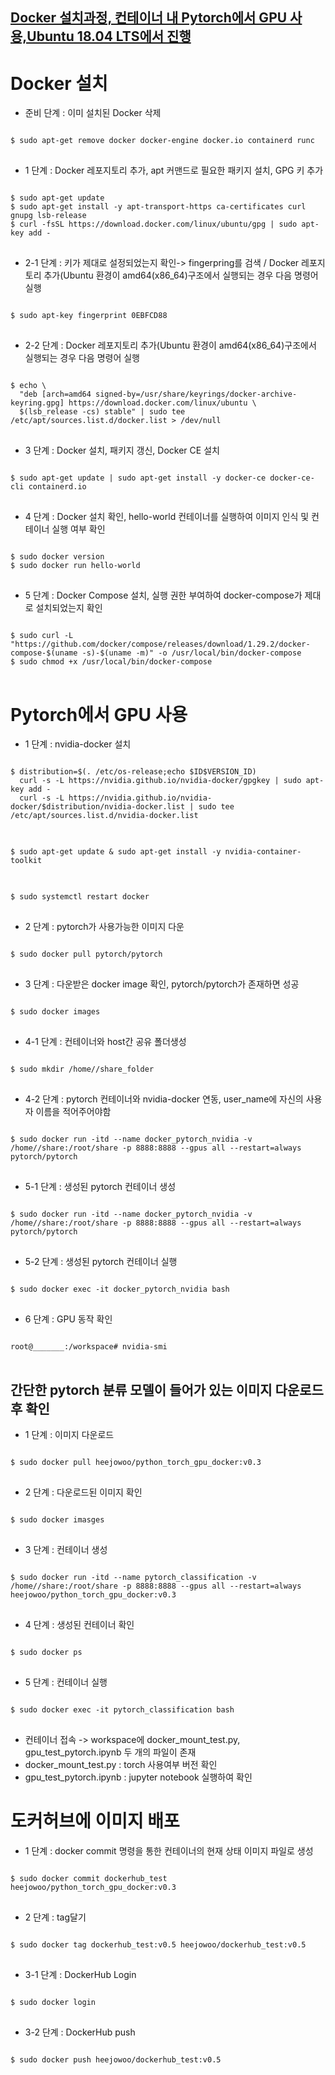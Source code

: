 [Docker 설치과정, 컨테이너 내 Pytorch에서 GPU 사용,Ubuntu 18.04 LTS에서 진행](https://docs.docker.com/engine/install/ubuntu/#install-from-a-package)
--------------------------------------------------------------------------
# Docker 설치

* 준비 단계 : 이미 설치된 Docker 삭제
<pre>
<code>
$ sudo apt-get remove docker docker-engine docker.io containerd runc
</code>
</pre>

* 1 단계 : Docker 레포지토리 추가, apt 커맨드로 필요한 패키지 설치, GPG 키 추가
<pre>
<code>
$ sudo apt-get update
$ sudo apt-get install -y apt-transport-https ca-certificates curl gnupg lsb-release
$ curl -fsSL https://download.docker.com/linux/ubuntu/gpg | sudo apt-key add -
</code>
</pre>

* 2-1 단계 : 키가 제대로 설정되었는지 확인-> fingerpring를 검색 / Docker 레포지토리 추가(Ubuntu 환경이 amd64(x86_64)구조에서 실행되는 경우 다음 명령어 실행
<pre>
<code>
$ sudo apt-key fingerprint 0EBFCD88 
</code>
</pre>

* 2-2 단계 : Docker 레포지토리 추가(Ubuntu 환경이 amd64(x86_64)구조에서 실행되는 경우 다음 명령어 실행
<pre>
<code>
$ echo \
  "deb [arch=amd64 signed-by=/usr/share/keyrings/docker-archive-keyring.gpg] https://download.docker.com/linux/ubuntu \
  $(lsb_release -cs) stable" | sudo tee /etc/apt/sources.list.d/docker.list > /dev/null
</code>
</pre>

* 3 단계 : Docker 설치, 패키지 갱신, Docker CE 설치
<pre>
<code>
$ sudo apt-get update | sudo apt-get install -y docker-ce docker-ce-cli containerd.io
</code>
</pre>

* 4 단계 : Docker 설치 확인, hello-world 컨테이너를 실행하여 이미지 인식 및 컨테이너 실행 여부 확인
<pre>
<code>
$ sudo docker version
$ sudo docker run hello-world
</code>
</pre>

* 5 단계 : Docker Compose 설치, 실행 권한 부여하여 docker-compose가 제대로 설치되었는지 확인
<pre>
<code>
$ sudo curl -L "https://github.com/docker/compose/releases/download/1.29.2/docker-compose-$(uname -s)-$(uname -m)" -o /usr/local/bin/docker-compose
$ sudo chmod +x /usr/local/bin/docker-compose
</code>
</pre>

# Pytorch에서 GPU 사용 

* 1 단계 : nvidia-docker 설치
<pre>
<code>
$ distribution=$(. /etc/os-release;echo $ID$VERSION_ID)
  curl -s -L https://nvidia.github.io/nvidia-docker/gpgkey | sudo apt-key add -
  curl -s -L https://nvidia.github.io/nvidia-docker/$distribution/nvidia-docker.list | sudo tee /etc/apt/sources.list.d/nvidia-docker.list
</code>
</pre>

<pre>
<code>
$ sudo apt-get update & sudo apt-get install -y nvidia-container-toolkit
</code>
</pre>

<pre>
<code>
$ sudo systemctl restart docker
</code>
</pre>

* 2 단계 : pytorch가 사용가능한 이미지 다운
<pre>
<code>
$ sudo docker pull pytorch/pytorch
</code>
</pre>

* 3 단계 : 다운받은 docker image 확인, pytorch/pytorch가 존재하면 성공
<pre>
<code>
$ sudo docker images
</code>
</pre>

* 4-1 단계 : 컨테이너와 host간 공유 폴더생성 
<pre>
<code>
$ sudo mkdir /home/<user_name>/share_folder
</code>
</pre>

* 4-2 단계 : pytorch 컨테이너와 nvidia-docker 연동, user_name에 자신의 사용자 이름을 적어주어야함
<pre>
<code>
$ sudo docker run -itd --name docker_pytorch_nvidia -v /home/<user_name>/share:/root/share -p 8888:8888 --gpus all --restart=always pytorch/pytorch
</code>
</pre>

* 5-1 단계 : 생성된 pytorch 컨테이너 생성
<pre>
<code>
$ sudo docker run -itd --name docker_pytorch_nvidia -v /home/<user_name>/share:/root/share -p 8888:8888 --gpus all --restart=always pytorch/pytorch
</code>
</pre>

* 5-2 단계 : 생성된 pytorch 컨테이너 실행
<pre>
<code>
$ sudo docker exec -it docker_pytorch_nvidia bash
</code>
</pre>

* 6 단계 : GPU 동작 확인
<pre>
<code>
root@_______:/workspace# nvidia-smi
</code>
</pre>

간단한 pytorch 분류 모델이 들어가 있는 이미지 다운로드 후 확인
----------------------------------------------------------

* 1 단계 : 이미지 다운로드
<pre>
<code>
$ sudo docker pull heejowoo/python_torch_gpu_docker:v0.3
</code>
</pre>

* 2 단계 : 다운로드된 이미지 확인
<pre>
<code>
$ sudo docker imasges
</code>
</pre>

* 3 단계 : 컨테이너 생성
<pre>
<code>
$ sudo docker run -itd --name pytorch_classification -v /home/<username>/share:/root/share -p 8888:8888 --gpus all --restart=always heejowoo/python_torch_gpu_docker:v0.3
</code>
</pre>


* 4 단계 : 생성된 컨테이너 확인
<pre>
<code>
$ sudo docker ps
</code>
</pre>


* 5 단계 : 컨테이너 실행
<pre>
<code>
$ sudo docker exec -it pytorch_classification bash
</code>
</pre>


* 컨테이너 접속 -> workspace에 docker_mount_test.py, gpu_test_pytorch.ipynb 두 개의 파일이 존재
* docker_mount_test.py : torch 사용여부 버전 확인
* gpu_test_pytorch.ipynb : jupyter notebook 실행하여 확인

# 도커허브에 이미지 배포

* 1 단계 : docker commit 명령을 통한 컨테이너의 현재 상태 이미지 파일로 생성
<pre>
<code>
$ sudo docker commit dockerhub_test heejowoo/python_torch_gpu_docker:v0.3
</code>
</pre>

* 2 단계 : tag달기
<pre>
<code>
$ sudo docker tag dockerhub_test:v0.5 heejowoo/dockerhub_test:v0.5
</code>
</pre>

* 3-1 단계 : DockerHub Login
<pre>
<code>
$ sudo docker login
</code>
</pre>

* 3-2 단계 : DockerHub push
<pre>
<code>
$ sudo docker push heejowoo/dockerhub_test:v0.5
</code>
</pre>


